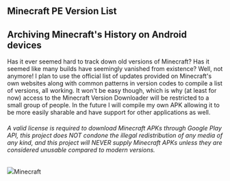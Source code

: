 ## Minecraft PE Version List
## Archiving Minecraft's History on Android devices
Has it ever seemed hard to track down old versions of Minecraft? Has it seemed like many builds have seemingly vanished from existence? Well, not anymore! I plan to use the official list of updates provided on Minecraft's own websites along with common patterns in version codes to compile a list of versions, all working. It won't be easy though, which is why (at least for now) access to the Minecraft Version Downloader will be restricted to a small group of people. In the future I will compile my own APK allowing it to be more easily sharable and have support for other applications as well.
###### *A valid license is required to download Minecraft APKs through Google Play API, this project does NOT condone the illegal redistribution of any media of any kind, and this project will NEVER supply Minecraft APKs unless they are considered unusable compared to modern versions.*
<div class="filedownload-container"><div class="version-container"><img src="https://raw.githubusercontent.com/Kee7702/Kee7702.github.io/database/app/mcversion.png"><a>Minecraft</a></div><div id="mcversion"></div></div>
<script src="/assets/js/versions.js"></script>
